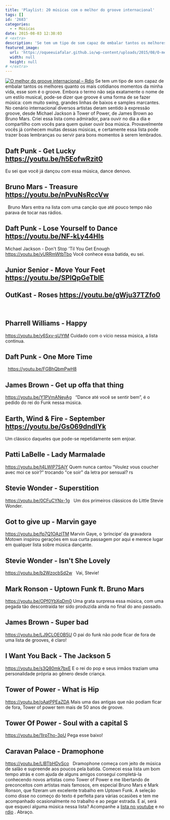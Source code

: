 ```yaml
---
title: 'Playlist: 20 músicas com o melhor do groove internacional'
tags: []
id: '2683'
categories:
  - - Músicas
date: 2015-08-03 12:38:03
# <extra>
description: 'Se tem um tipo de som capaz de embalar tantos os melhores quanto os mais cotidianos momentos da minha vida, esse som é o groove. Embora o termo não seja exatamente o nome de um estilo musical, pode-se dizer que groove é uma forma de se fazer música: com muito swing, grandes linhas de baixos e samples marcantes. No cenário internacional diversos artistas deram sentido à expressão groove, desde Michael Jackson à Tower of Power, de James Brown ao Bruno Mars. Criei essa lista como admirador, para ouvir no dia a dia e compartilho com vocês para quem quiser ouvir boa música. Provavelmente vocês já conhecem muitas dessas músicas, e certamente essa lista pode trazer boas lembranças ou servir para bons momentos à serem lembrados. Daft Punk &#8211; Get Lucky https://youtu.be/h5EofwRzit0 Eu sei que você já dançou com essa música, &hellip;'
featured_image: 
  url: 'https://oqueeuiafalar.github.io/wp-content/uploads/2015/08/O-melhor-do-groove-internacional-–-Rdio.png'
  width: null
  height: null
# </extra>
---
```


[![O melhor do groove internacional – Rdio](/wp-content/uploads/2015/08/O-melhor-do-groove-internacional-–-Rdio.png)](/wp-content/uploads/2015/08/O-melhor-do-groove-internacional-–-Rdio.png) Se tem um tipo de som capaz de embalar tantos os melhores quanto os mais cotidianos momentos da minha vida, esse som é o groove. Embora o termo não seja exatamente o nome de um estilo musical, pode-se dizer que groove é uma forma de se fazer música: com muito swing, grandes linhas de baixos e samples marcantes. No cenário internacional diversos artistas deram sentido à expressão groove, desde Michael Jackson à Tower of Power, de James Brown ao Bruno Mars. Criei essa lista como admirador, para ouvir no dia a dia e compartilho com vocês para quem quiser ouvir boa música. Provavelmente vocês já conhecem muitas dessas músicas, e certamente essa lista pode trazer boas lembranças ou servir para bons momentos à serem lembrados.

## Daft Punk - Get Lucky https://youtu.be/h5EofwRzit0

Eu sei que você já dançou com essa música, dance denovo.

## Bruno Mars - Treasure https://youtu.be/nPvuNsRccVw

  Bruno Mars entra na lista com uma canção que até pouco tempo não parava de tocar nas rádios.  

## Daft Punk - Lose Yourself to Dance https://youtu.be/NF-kLy44Hls

Michael Jackson - Don't Stop 'Til You Get Enough https://youtu.be/yURRmWtbTbo Você conhece essa batida, eu sei.

## Junior Senior - Move Your Feet https://youtu.be/SPlQpGeTbIE

## OutKast - Roses https://youtu.be/gWju37TZfo0

 

## Pharrell Williams - Happy

https://youtu.be/y6Sxv-sUYtM Cuidado com o vício nessa música, a lista continua.  

## Daft Punk - One More Time

  https://youtu.be/FGBhQbmPwH8  

## James Brown - Get up offa that thing

https://youtu.be/Y1PVmANeyAg   “Dance até você se sentir bem”, é o pedido do rei do Funk nessa música.

## Earth, Wind & Fire - September https://youtu.be/Gs069dndIYk

Um clássico daqueles que pode-se repetidamente sem enjoar.  

## Patti LaBelle - Lady Marmalade

https://youtu.be/t4LWIP7SAjY Quem nunca cantou “Voulez vous coucher avec moi ce soir?” trocando "ce soir" da letra por sensual? rs

## Stevie Wonder - Superstition

https://youtu.be/0CFuCYNx-1g   Um dos primeiros clássicos do Little Stevie Wonder.  

## Got to give up - Marvin gaye

https://youtu.be/fp7Q1OAzITM Marvin Gaye, o ‘príncipe’ da gravadora Motown inspirou gerações em sua curta passagem por aqui e merece lugar em qualquer lista sobre música dançante.  

## Stevie Wonder - Isn't She Lovely

https://youtu.be/b2WzocbSd2w   Vai, Stevie!  

## Mark Ronson - Uptown Funk ft. Bruno Mars

https://youtu.be/OPf0YbXqDm0 Uma grata surpresa essa música, com uma pegada tão descontraída ter sido produzida ainda no final do ano passado.  

## James Brown - Super bad

https://youtu.be/LJ9CLOEOB5U O pai do funk não pode ficar de fora de uma lista de grooves, é claro!  

## I Want You Back - The Jackson 5

https://youtu.be/s3Q80mk7bxE E o rei do pop e seus irmãos traziam uma personalidade própria ao gênero desde criança.  

## Tower of Power - What is Hip

https://youtu.be/oAatPPEaZDA Mais uma das antigas que não podiam ficar de fora, Tower of power tem mais de 50 anos de groove.

## Tower Of Power - Soul with a capital S

https://youtu.be/1lrpTho-3pU Pega esse baixo!  

## Caravan Palace - Dramophone

https://youtu.be/LlBTbHDvSco   Dramophone começa com jeito de música de salão e supreende aos poucos pela batida. Comecei essa lista um bom tempo atrás e com ajuda de alguns amigos conseguí completá-la conhecendo novos artistas como Tower of Power e me libertando de preconceitos com artistas mais famosos, em especial Bruno Mars e Mark Ronson, que fizeram um excelente trabalho em Uptown Funk. A seleção como disse no começo do texto é perfeita para várias ocasiões e tem me acompanhado ocasionalmente no trabalho e ao pegar estrada. E aí, será que esquecí alguma música nessa lista? Acompanhe a [lista no youtube](https://www.youtube.com/playlist?list=PL7IABQgZHFM-W5spMDNcDA0qusjFEI7MQ) e no [rdio](http://rd.io/x/QYniETOLoK8) . Abraço.
